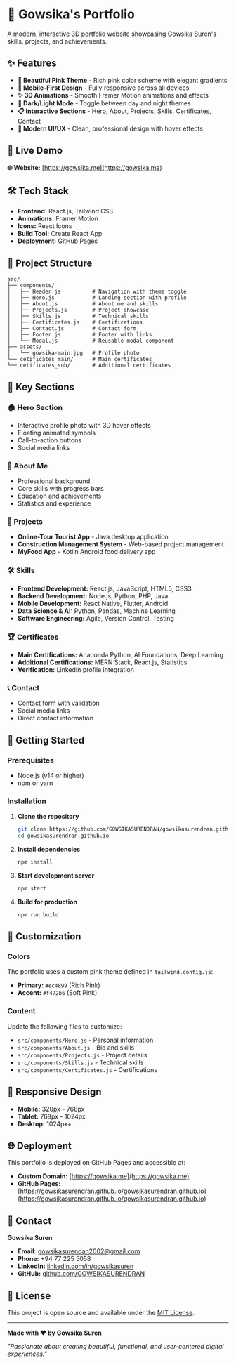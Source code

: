 # 🌸 Gowsika's Portfolio

A modern, interactive 3D portfolio website showcasing Gowsika Suren's skills, projects, and achievements.

## ✨ Features

- **🎨 Beautiful Pink Theme** - Rich pink color scheme with elegant gradients
- **📱 Mobile-First Design** - Fully responsive across all devices
- **✨ 3D Animations** - Smooth Framer Motion animations and effects
- **🌙 Dark/Light Mode** - Toggle between day and night themes
- **📋 Interactive Sections** - Hero, About, Projects, Skills, Certificates, Contact
- **🎯 Modern UI/UX** - Clean, professional design with hover effects

## 🚀 Live Demo

**🌐 Website:** [https://gowsika.me](https://gowsika.me)

## 🛠️ Tech Stack

- **Frontend:** React.js, Tailwind CSS
- **Animations:** Framer Motion
- **Icons:** React Icons
- **Build Tool:** Create React App
- **Deployment:** GitHub Pages

## 📁 Project Structure

```
src/
├── components/
│   ├── Header.js          # Navigation with theme toggle
│   ├── Hero.js            # Landing section with profile
│   ├── About.js           # About me and skills
│   ├── Projects.js        # Project showcase
│   ├── Skills.js          # Technical skills
│   ├── Certificates.js    # Certifications
│   ├── Contact.js         # Contact form
│   ├── Footer.js          # Footer with links
│   └── Modal.js           # Reusable modal component
├── assets/
│   └── gowsika-main.jpg   # Profile photo
└── cetificates_main/      # Main certificates
└── cetificates_sub/       # Additional certificates
```

## 🎯 Key Sections

### 🏠 Hero Section
- Interactive profile photo with 3D hover effects
- Floating animated symbols
- Call-to-action buttons
- Social media links

### 👋 About Me
- Professional background
- Core skills with progress bars
- Education and achievements
- Statistics and experience

### 💼 Projects
- **Online-Tour Tourist App** - Java desktop application
- **Construction Management System** - Web-based project management
- **MyFood App** - Kotlin Android food delivery app

### 🛠️ Skills
- **Frontend Development:** React.js, JavaScript, HTML5, CSS3
- **Backend Development:** Node.js, Python, PHP, Java
- **Mobile Development:** React Native, Flutter, Android
- **Data Science & AI:** Python, Pandas, Machine Learning
- **Software Engineering:** Agile, Version Control, Testing

### 🏆 Certificates
- **Main Certifications:** Anaconda Python, AI Foundations, Deep Learning
- **Additional Certifications:** MERN Stack, React.js, Statistics
- **Verification:** LinkedIn profile integration

### 📞 Contact
- Contact form with validation
- Social media links
- Direct contact information

## 🚀 Getting Started

### Prerequisites
- Node.js (v14 or higher)
- npm or yarn

### Installation

1. **Clone the repository**
   ```bash
   git clone https://github.com/GOWSIKASURENDRAN/gowsikasurendran.github.io.git
   cd gowsikasurendran.github.io
   ```

2. **Install dependencies**
   ```bash
   npm install
   ```

3. **Start development server**
   ```bash
   npm start
   ```

4. **Build for production**
   ```bash
   npm run build
   ```

## 🎨 Customization

### Colors
The portfolio uses a custom pink theme defined in `tailwind.config.js`:
- **Primary:** `#ec4899` (Rich Pink)
- **Accent:** `#f472b6` (Soft Pink)

### Content
Update the following files to customize:
- `src/components/Hero.js` - Personal information
- `src/components/About.js` - Bio and skills
- `src/components/Projects.js` - Project details
- `src/components/Skills.js` - Technical skills
- `src/components/Certificates.js` - Certifications

## 📱 Responsive Design

- **Mobile:** 320px - 768px
- **Tablet:** 768px - 1024px
- **Desktop:** 1024px+

## 🌐 Deployment

This portfolio is deployed on GitHub Pages and accessible at:
- **Custom Domain:** [https://gowsika.me](https://gowsika.me)
- **GitHub Pages:** [https://gowsikasurendran.github.io/gowsikasurendran.github.io](https://gowsikasurendran.github.io/gowsikasurendran.github.io)

## 📧 Contact

**Gowsika Suren**
- **Email:** gowsikasurendan2002@gmail.com
- **Phone:** +94 77 225 5058
- **LinkedIn:** [linkedin.com/in/gowsikasuren](https://linkedin.com/in/gowsikasuren)
- **GitHub:** [github.com/GOWSIKASURENDRAN](https://github.com/GOWSIKASURENDRAN)

## 📄 License

This project is open source and available under the [MIT License](LICENSE).

---

**Made with ❤️ by Gowsika Suren**

*"Passionate about creating beautiful, functional, and user-centered digital experiences."*